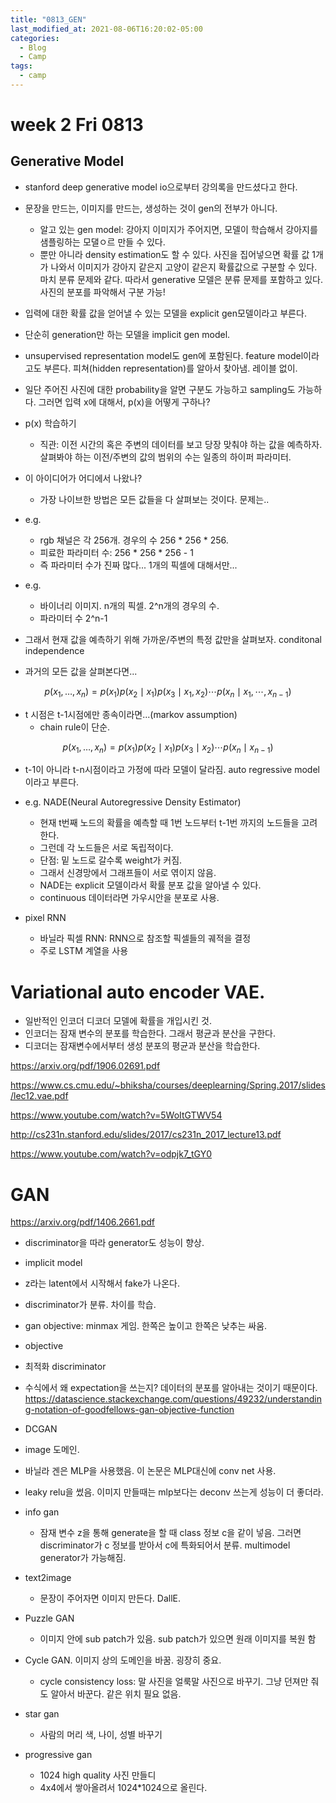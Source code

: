 ```yaml
---
title: "0813_GEN"
last_modified_at: 2021-08-06T16:20:02-05:00
categories:
  - Blog
  - Camp
tags:
  - camp
---
```


# week 2 Fri 0813
## Generative Model
* stanford deep generative model io으로부터 강의록을 만드셨다고 한다.
* 문장을 만드는, 이미지를 만드는, 생성하는 것이 gen의 전부가 아니다. 
  * 알고 있는 gen model: 강아지 이미지가 주어지면, 모델이 학습해서 강아지를 샘플링하는 모댈ㅇ르 만들 수 있다. 
  * 뿐만 아니라 density estimation도 할 수 있다. 사진을 집어넣으면 확률 값 1개가 나와서 이미지가 강아지 같은지 고양이 같은지 확률값으로 구분할 수 있다. 마치 분류 문제와 같다. 따라서 generative 모델은 분류 문제를 포함하고 있다. 사진의 분포를 파악해서 구분 가능! 

* 입력에 대한 확률 값을 얻어낼 수 있는 모델을 explicit gen모델이라고 부른다. 
* 단순히 generation만 하는 모델을 implicit gen model.
* unsupervised representation model도 gen에 포함된다. feature model이라고도 부른다. 피쳐(hidden representation)를 알아서 찾아냄. 레이블 없이. 

* 일단 주어진 사진에 대한 probability을 알면 구분도 가능하고 sampling도 가능하다. 그러면 입력 x에 대해서, p(x)을 어떻게 구하나? 

* p(x) 학습하기
  * 직관: 이전 시간의 혹은 주변의 데이터를 보고 당장 맞춰야 하는 값을 예측하자. 살펴봐야 하는 이전/주변의 값의 범위의 수는 일종의 하이퍼 파라미터.

* 이 아이디어가 어디에서 나왔나? 
  * 가장 나이브한 방법은 모든 값들을 다 살펴보는 것이다. 문제는..
* e.g.
  * rgb 채널은 각 256개. 경우의 수 256 * 256 * 256.
  * 피료한 파라미터 수: 256 * 256 * 256 - 1
  * 즉 파라미터 수가 진짜 많다... 1개의 픽셀에 대해서만...

* e.g.
  * 바이너리 이미지. n개의 픽셀. 2^n개의 경우의 수.
  * 파라미터 수 2^n-1 

* 그래서 현재 값을 예측하기 위해 가까운/주변의 특정 값만을 살펴보자. conditonal independence
* 과거의 모든 값을 살펴본다면...

$$
p\left(x_{1}, \ldots, x_{n}\right)=p\left(x_{1}\right) p\left(x_{2} \mid x_{1}\right) p\left(x_{3} \mid x_{1}, x_{2}\right) \cdots p\left(x_{n} \mid x_{1}, \cdots, x_{n-1}\right)
$$


* t 시점은 t-1시점에만 종속이라면...(markov assumption)  
  * chain rule이 단순. 

$$
p\left(x_{1}, \ldots, x_{n}\right)=p\left(x_{1}\right) p\left(x_{2} \mid x_{1}\right) p\left(x_{3} \mid x_{2}\right) \cdots p\left(x_{n} \mid x_{n-1}\right)
$$

* t-1이 아니라 t-n시점이라고 가정에 따라 모델이 달라짐. auto regressive model이라고 부른다.

* e.g. NADE(Neural Autoregressive Density Estimator)
  * 현재 t번째 노드의 확률을 예측할 때 1번 노드부터 t-1번 까지의 노드들을 고려한다.
  * 그런데 각 노드들은 서로 독립적이다. 
  * 단점: 밑 노드로 갈수록 weight가 커짐.
  * 그래서 신경망에서 그래프들이 서로 엮이지 않음.
  * NADE는 explicit 모델이라서 확률 분포 값을 알아낼 수 있다. 
  * continuous 데이터라면 가우시안을 분포로 사용.

* pixel RNN
  * 바닐라 픽셀 RNN: RNN으로 참조할 픽셀들의 궤적을 결정
  * 주로 LSTM 계열을 사용


# Variational auto encoder VAE.

* 일반적인 인코더 디코더 모델에 확률을 개입시킨 것.
* 인코더는 잠재 변수의 분포를 학습한다. 그래서 평균과 분산을 구한다.
* 디코더는 잠재변수에서부터 생성 분포의 평균과 분산을 학습한다.

https://arxiv.org/pdf/1906.02691.pdf

https://www.cs.cmu.edu/~bhiksha/courses/deeplearning/Spring.2017/slides/lec12.vae.pdf

https://www.youtube.com/watch?v=5WoItGTWV54

http://cs231n.stanford.edu/slides/2017/cs231n_2017_lecture13.pdf

https://www.youtube.com/watch?v=odpjk7_tGY0


# GAN

https://arxiv.org/pdf/1406.2661.pdf

* discriminator을 따라 generator도 성능이 향상.
* implicit model

* z라는 latent에서 시작해서 fake가 나온다.
* discriminator가 분류. 차이를 학습.

* gan objective: minmax 게임. 한쪽은 높이고 한쪽은 낮추는 싸움.

* objective
* 최적화 discriminator

* 수식에서 왜 expectation을 쓰는지? 데이터의 분포를 알아내는 것이기 때문이다. 
https://datascience.stackexchange.com/questions/49232/understanding-notation-of-goodfellows-gan-objective-function

* DCGAN
* image 도메인.
* 바닐라 겐은 MLP을 사용했음. 이 논문은 MLP대신에 conv net 사용.

* leaky relu을 썼음. 이미지 만들때는 mlp보다는 deconv 쓰는게 성능이 더 좋더라.

* info gan
  * 잠재 변수 z을 통해 generate을 할 때 class 정보 c을 같이 넣음. 그러면 discriminator가 c 정보를 받아서 c에 특화되어서 분류. multimodel generator가 가능해짐. 

* text2image
  * 문장이 주어자면 이미지 만든다. DallE.

* Puzzle GAN
  * 이미지 안에 sub patch가 있음. sub patch가 있으면 원래 이미지를 복원 함

* Cycle GAN. 이미지 상의 도메인을 바꿈. 굉장히 중요. 
  * cycle consistency loss: 말 사진을 얼룩말 사진으로 바꾸기. 그냥 던져만 줘도 알아서 바꾼다. 같은 위치 필요 없음. 

* star gan
  * 사람의 머리 색, 나이, 성별 바꾸기

* progressive gan
  * 1024 high quality 사진 만들디
  * 4x4에서 쌓아올려서 1024*1024으로 올린다.



